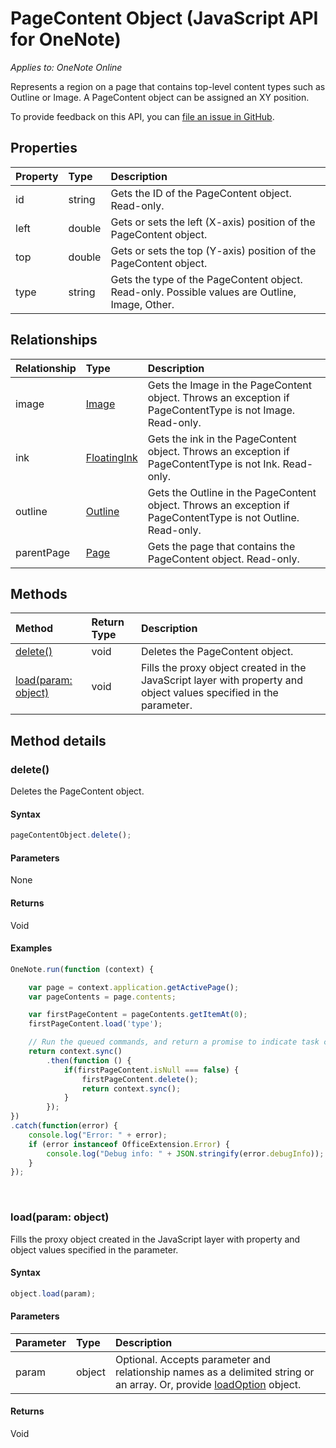 # PageContent Object (JavaScript API for OneNote)

_Applies to: OneNote Online_  

Represents a region on a page that contains top-level content types such as Outline or Image. A PageContent object can be assigned an XY position.

To provide feedback on this API, you can [file an issue in GitHub](https://github.com/OfficeDev/office-js-docs/issues/new?title=OneNote-pageContent).

## Properties

| Property	   | Type	|Description|
|:---------------|:--------|:----------|
|id|string|Gets the ID of the PageContent object. Read-only.|
|left|double|Gets or sets the left (X-axis) position of the PageContent object.|
|top|double|Gets or sets the top (Y-axis) position of the PageContent object.|
|type|string|Gets the type of the PageContent object. Read-only. Possible values are Outline, Image, Other.|

## Relationships

| Relationship | Type	|Description|
|:---------------|:--------|:----------|
|image|[Image](image.md)|Gets the Image in the PageContent object. Throws an exception if PageContentType is not Image. Read-only.|
|ink|[FloatingInk](floatingink.md)|Gets the ink in the PageContent object. Throws an exception if PageContentType is not Ink. Read-only.|
|outline|[Outline](outline.md)|Gets the Outline in the PageContent object. Throws an exception if PageContentType is not Outline. Read-only.|
|parentPage|[Page](page.md)|Gets the page that contains the PageContent object. Read-only.|

## Methods

| Method		   | Return Type	|Description| 
|:---------------|:--------|:----------|
|[delete()](#delete)|void|Deletes the PageContent object.|
|[load(param: object)](#loadparam-object)|void|Fills the proxy object created in the JavaScript layer with property and object values specified in the parameter.|

## Method details

### delete()

Deletes the PageContent object.

#### Syntax

```js
pageContentObject.delete();
```

#### Parameters

None

#### Returns

Void

#### Examples

```js
OneNote.run(function (context) {

	var page = context.application.getActivePage();
	var pageContents = page.contents;

	var firstPageContent = pageContents.getItemAt(0);
	firstPageContent.load('type');

	// Run the queued commands, and return a promise to indicate task completion.
	return context.sync()
		.then(function () {
			if(firstPageContent.isNull === false) {
				firstPageContent.delete();
				return context.sync();
			}
		});
})
.catch(function(error) {
	console.log("Error: " + error);
	if (error instanceof OfficeExtension.Error) {
		console.log("Debug info: " + JSON.stringify(error.debugInfo));
	}
});
```

<br/>

### load(param: object)

Fills the proxy object created in the JavaScript layer with property and object values specified in the parameter.

#### Syntax

```js
object.load(param);
```

#### Parameters

| Parameter	   | Type	|Description|
|:---------------|:--------|:----------|
|param|object|Optional. Accepts parameter and relationship names as a delimited string or an array. Or, provide [loadOption](loadoption.md) object.|

#### Returns

Void

<br/>

